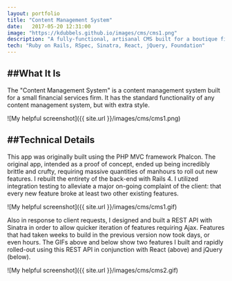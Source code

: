 ```yaml
---
layout: portfolio
title: "Content Management System"
date:   2017-05-20 12:31:00
image: "https://kdubbels.github.io/images/cms/cms1.png"
description: "A fully-functional, artisanal CMS built for a boutique financial services firm. I built the entire entire back-end and wrote all the JavaScript as part of a two-person team with a front-end designer."
tech: "Ruby on Rails, RSpec, Sinatra, React, jQuery, Foundation"
---
```



## ##What It Is

The "Content Management System" is a content management system built for a small financial services firm. It has the standard functionality of any content management system, but with extra style.

![My helpful screenshot]({{ site.url }}/images/cms/cms1.png)

## ##Technical Details

This app was originally built using the PHP MVC framework Phalcon. The original app, intended as a proof of concept, ended up being incredibly brittle and crufty, requiring massive quantities of manhours to roll out new features. I rebuilt the entirety of the back-end with Rails 4. I utilized integration testing to alleviate a major on-going complaint of the client: that every new feature broke at least two other existing features.

![My helpful screenshot]({{ site.url }}/images/cms/cms1.gif)

Also in response to client requests, I designed and built a REST API with Sinatra in order to allow quicker iteration of features requiring Ajax. Features that had taken weeks to build in the previous version now took days, or even hours. The GIFs above and below show two features I built and rapidly rolled-out using this REST API in conjunction with React (above) and jQuery (below).

![My helpful screenshot]({{ site.url }}/images/cms/cms2.gif)